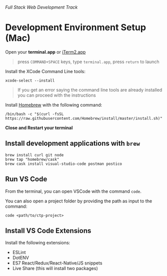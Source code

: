 _Full Stack Web Development Track_

# Development Environment Setup (Mac)

Open your **terminal.app** or [iTerm2.app](https://iterm2.com/)

> press `COMMAND+SPACE` keys, type `terminal.app`, press `return` to launch

Install the XCode Command Line tools:

```
xcode-select --install
```

> If you get an error saying the command line tools are already installed you can proceed with the instructions

Install [Homebrew](https://brew.sh/) with the following command:

```
/bin/bash -c "$(curl -fsSL https://raw.githubusercontent.com/Homebrew/install/master/install.sh)"
```

**Close and Restart your terminal**

## Install development applications with `brew`

```
brew install curl git node
brew tap "homebrew/cask"
brew cask install visual-studio-code postman postico
```

## Run VS Code

From the terminal, you can open VSCode with the command `code`.

You can also open a project folder by providing the path as input to the command:

```
code <path/to/ctp-project>
```

## Install VS Code Extensions

Install the following extensions:

- ESLint
- DotENV
- ES7 React/Redux/React-Native/JS snippets
- Live Share (this will install two packages)
